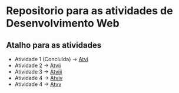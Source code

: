# Repositorio para as atividades de Desenvolvimento Web

## Atalho para as atividades ##

- Atividade 1 (Concluída) -> [Atvi](https://github.com/Jonatas-Dallo/Pratica_Java/tree/atvi) <br>
- Atividade 2 -> [Atvii]() <br>
- Atividade 3 -> [Atviii]() <br>
- Atividade 4 -> [Atviv]() <br>
- Atividade 4 -> [Atvv]() <br>
